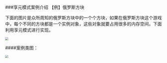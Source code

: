 ###享元模式案例介绍
【例】俄罗斯方块

下面的图片是众所周知的俄罗斯方块中的一个个方块，如果在俄罗斯方块这个游戏中，每个不同的方块都是一个实例对象，这些对象就要占用很多的内存空间，下面利用享元模式进行实现。

<img src="F:\AllWorkSpace\DesignModelAll\FlyweightMode\src\FiaryQin\HomeLove\俄罗斯方块享元模式的图示.jpeg" style="zoom:60%;" />

####案例类图：

<img src="F:\AllWorkSpace\DesignModelAll\FlyweightMode\src\FiaryQin\HomeLove\享元模式类图.png" style="zoom:60%;" />
